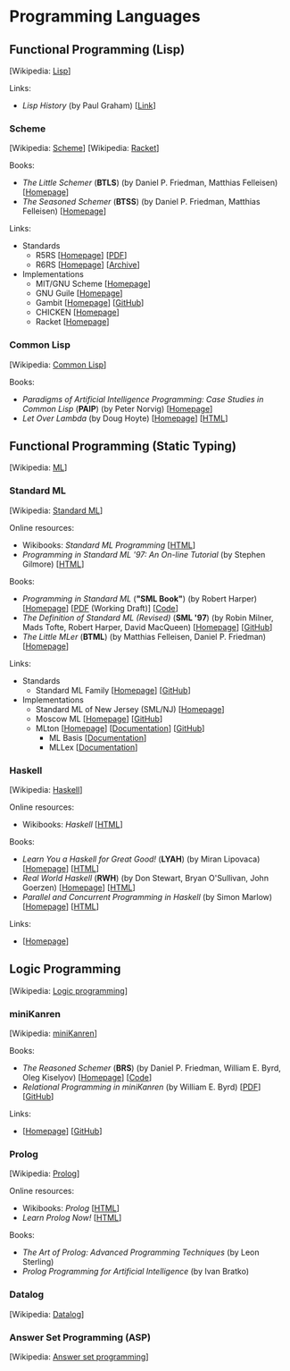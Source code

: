 # Programming Languages

## Functional Programming (Lisp)

[Wikipedia: [Lisp](https://en.wikipedia.org/wiki/Lisp_(programming_language))]

Links:

* *Lisp History* (by Paul Graham) [[Link](http://www.paulgraham.com/lisphistory.html)]

### Scheme

[Wikipedia: [Scheme](https://en.wikipedia.org/wiki/Scheme_(programming_language))] [Wikipedia: [Racket](http://en.wikipedia.org/wiki/Racket_(programming_language))]

Books:

* *The Little Schemer* (**BTLS**) (by Daniel P. Friedman, Matthias Felleisen) [[Homepage](http://www.ccs.neu.edu/home/matthias/BTLS/)]
* *The Seasoned Schemer* (**BTSS**) (by Daniel P. Friedman, Matthias Felleisen) [[Homepage](http://www.ccs.neu.edu/home/matthias/BTSS/)]

Links:

* Standards
    * R5RS [[Homepage](http://www.schemers.org/Documents/Standards/R5RS/)] [[PDF](http://www.schemers.org/Documents/Standards/R5RS/r5rs.pdf)]
    * R6RS [[Homepage](http://www.r6rs.org/)] [[Archive](http://www.r6rs.org/final/r6rs.tar.gz)]
* Implementations
    * MIT/GNU Scheme [[Homepage](http://www.gnu.org/software/mit-scheme/)]
    * GNU Guile [[Homepage](http://www.gnu.org/software/guile/)]
    * Gambit [[Homepage](http://dynamo.iro.umontreal.ca/wiki/index.php/Main_Page)] [[GitHub](https://github.com/feeley/gambit)]
    * CHICKEN [[Homepage](http://www.call-cc.org/)]
    * Racket [[Homepage](http://racket-lang.org/)]

### Common Lisp

[Wikipedia: [Common Lisp](http://en.wikipedia.org/wiki/Common_Lisp)]

Books:

* *Paradigms of Artificial Intelligence Programming: Case Studies in Common Lisp* (**PAIP**) (by Peter Norvig) [[Homepage](http://www.norvig.com/paip.html)]
* *Let Over Lambda* (by Doug Hoyte) [[Homepage](http://letoverlambda.com/)] [[HTML](http://letoverlambda.com/index.cl/toc)]

## Functional Programming (Static Typing)

[Wikipedia: [ML](https://en.wikipedia.org/wiki/ML_(programming_language))]

### Standard ML

[Wikipedia: [Standard ML](https://en.wikipedia.org/wiki/Standard_ML)]

Online resources:

* Wikibooks: *Standard ML Programming* [[HTML](https://en.wikibooks.org/wiki/Standard_ML_Programming)]
* *Programming in Standard ML '97: An On-line Tutorial* (by Stephen Gilmore) [[HTML](http://homepages.inf.ed.ac.uk/stg/NOTES/notes.html)]

Books:

* *Programming in Standard ML* (**"SML Book"**) (by Robert Harper) [[Homepage](http://www.cs.cmu.edu/~rwh/introsml/)] [[PDF](http://www.cs.cmu.edu/~rwh/smlbook/book.pdf) (Working Draft)] [[Code](http://www.cs.cmu.edu/~rwh/smlbook/examples/)]
* *The Definition of Standard ML (Revised)* (**SML '97**) (by Robin Milner, Mads Tofte, Robert Harper, David MacQueen) [[Homepage](http://mitpress.mit.edu/books/definition-standard-ml)] [[GitHub](https://github.com/SMLFamily/The-Definition-of-Standard-ML-Revised)]
* *The Little MLer* (**BTML**) (by Matthias Felleisen, Daniel P. Friedman) [[Homepage](http://www.ccs.neu.edu/home/matthias/BTML/)]

Links:

* Standards
    * Standard ML Family [[Homepage](http://sml-family.org)] [[GitHub](https://github.com/SMLFamily)]
* Implementations
    * Standard ML of New Jersey (SML/NJ) [[Homepage](http://www.smlnj.org/)]
    * Moscow ML [[Homepage](http://mosml.org/)] [[GitHub](https://github.com/kfl/mosml)]
    * MLton [[Homepage](http://mlton.org/)] [[Documentation](http://mlton.org/Documentation)] [[GitHub](https://github.com/MLton/mlton)]
        * ML Basis [[Documentation](http://mlton.org/MLBasis)]
        * MLLex [[Documentation](http://mlton.org/MLLex)]

### Haskell

[Wikipedia: [Haskell](https://en.wikipedia.org/wiki/Haskell_(programming_language))]

Online resources:

* Wikibooks: *Haskell* [[HTML](http://en.wikibooks.org/wiki/Haskell)]

Books:

* *Learn You a Haskell for Great Good!* (**LYAH**) (by Miran Lipovaca) [[Homepage](http://learnyouahaskell.com/)] [[HTML](http://learnyouahaskell.com/chapters)]
* *Real World Haskell* (**RWH**) (by Don Stewart, Bryan O'Sullivan, John Goerzen) [[Homepage](http://book.realworldhaskell.org/)] [[HTML](http://book.realworldhaskell.org/read/)]
* *Parallel and Concurrent Programming in Haskell* (by Simon Marlow) [[Homepage](http://chimera.labs.oreilly.com/books/1230000000929)] [[HTML](http://chimera.labs.oreilly.com/books/1230000000929/index.html)]

Links:

* [[Homepage](http://www.haskell.org/haskellwiki/Haskell)]

## Logic Programming

[Wikipedia: [Logic programming](https://en.wikipedia.org/wiki/Logic_programming)]

### miniKanren

[Wikipedia: [miniKanren](https://en.wikipedia.org/wiki/MiniKanren)]

Books:

* *The Reasoned Schemer* (**BRS**) (by Daniel P. Friedman, William E. Byrd, Oleg Kiselyov) [[Homepage](http://www.ccs.neu.edu/home/matthias/BRS/)] [[Code](https://github.com/miniKanren/TheReasonedSchemer)]
* *Relational Programming in miniKanren* (by William E. Byrd) [[PDF](https://scholarworks.iu.edu/dspace/bitstream/handle/2022/8777/Byrd_indiana_0093A_10344.pdf)] [[GitHub](https://github.com/webyrd/relational-programming-in-miniKanren)]

Links:

* [[Homepage](http://minikanren.org/)] [[GitHub](https://github.com/miniKanren?tab=repositories)]

### Prolog

[Wikipedia: [Prolog](https://en.wikipedia.org/wiki/Prolog)]

Online resources:

* Wikibooks: *Prolog* [[HTML](https://en.wikibooks.org/wiki/Prolog)]
* *Learn Prolog Now!* [[HTML](http://www.learnprolognow.org/)]

Books:

* *The Art of Prolog: Advanced Programming Techniques* (by Leon Sterling)
* *Prolog Programming for Artificial Intelligence* (by Ivan Bratko)

### Datalog

[Wikipedia: [Datalog](https://en.wikipedia.org/wiki/Datalog)]

### Answer Set Programming (ASP)

[Wikipedia: [Answer set programming](https://en.wikipedia.org/wiki/Answer_set_programming)]
